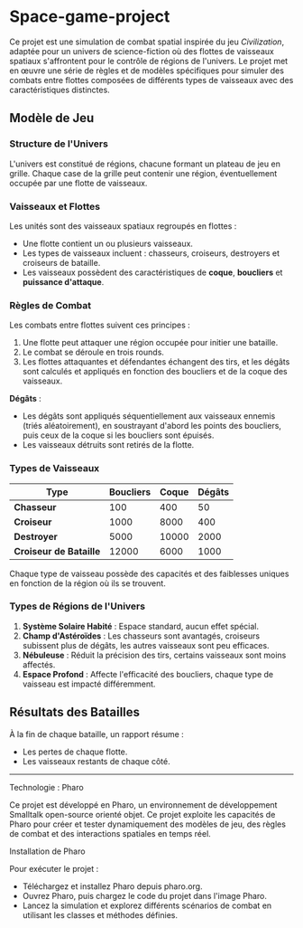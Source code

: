 # Space-game-project

Ce projet est une simulation de combat spatial inspirée du jeu *Civilization*, adaptée pour un univers de science-fiction où des flottes de vaisseaux spatiaux s'affrontent pour le contrôle de régions de l'univers. Le projet met en œuvre une série de règles et de modèles spécifiques pour simuler des combats entre flottes composées de différents types de vaisseaux avec des caractéristiques distinctes.

## Modèle de Jeu

### Structure de l'Univers
L'univers est constitué de régions, chacune formant un plateau de jeu en grille. Chaque case de la grille peut contenir une région, éventuellement occupée par une flotte de vaisseaux.

### Vaisseaux et Flottes
Les unités sont des vaisseaux spatiaux regroupés en flottes :
- Une flotte contient un ou plusieurs vaisseaux.
- Les types de vaisseaux incluent : chasseurs, croiseurs, destroyers et croiseurs de bataille.
- Les vaisseaux possèdent des caractéristiques de **coque**, **boucliers** et **puissance d'attaque**.

### Règles de Combat
Les combats entre flottes suivent ces principes :
1. Une flotte peut attaquer une région occupée pour initier une bataille.
2. Le combat se déroule en trois rounds.
3. Les flottes attaquantes et défendantes échangent des tirs, et les dégâts sont calculés et appliqués en fonction des boucliers et de la coque des vaisseaux.

**Dégâts** :
- Les dégâts sont appliqués séquentiellement aux vaisseaux ennemis (triés aléatoirement), en soustrayant d'abord les points des boucliers, puis ceux de la coque si les boucliers sont épuisés.
- Les vaisseaux détruits sont retirés de la flotte.

### Types de Vaisseaux

| Type         | Boucliers | Coque | Dégâts |
|--------------|-----------|-------|--------|
| **Chasseur**      | 100       | 400   | 50     |
| **Croiseur**      | 1000      | 8000  | 400    |
| **Destroyer**     | 5000      | 10000 | 2000   |
| **Croiseur de Bataille** | 12000 | 6000 | 1000 |

Chaque type de vaisseau possède des capacités et des faiblesses uniques en fonction de la région où ils se trouvent.

### Types de Régions de l'Univers

1. **Système Solaire Habité** : Espace standard, aucun effet spécial.
2. **Champ d'Astéroïdes** : Les chasseurs sont avantagés, croiseurs subissent plus de dégâts, les autres vaisseaux sont peu efficaces.
3. **Nébuleuse** : Réduit la précision des tirs, certains vaisseaux sont moins affectés.
4. **Espace Profond** : Affecte l'efficacité des boucliers, chaque type de vaisseau est impacté différemment.

## Résultats des Batailles

À la fin de chaque bataille, un rapport résume :
- Les pertes de chaque flotte.
- Les vaisseaux restants de chaque côté.
---

Technologie : Pharo

Ce projet est développé en Pharo, un environnement de développement Smalltalk open-source orienté objet. Ce projet exploite les capacités de Pharo pour créer et tester dynamiquement des modèles de jeu, des règles de combat et des interactions spatiales en temps réel.

Installation de Pharo

Pour exécuter le projet :

- Téléchargez et installez Pharo depuis pharo.org.
- Ouvrez Pharo, puis chargez le code du projet dans l'image Pharo.
- Lancez la simulation et explorez différents scénarios de combat en utilisant les classes et méthodes définies.
